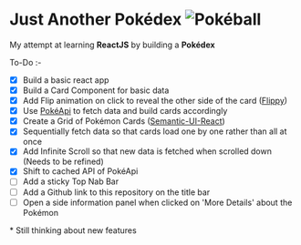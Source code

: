 # Just Another Pokédex ![Pokéball](./public/favicon.ico)

My attempt at learning **ReactJS** by building a **Pokédex**

To-Do :-

- [x] Build a basic react app
- [x] Build a Card Component for basic data
- [x] Add Flip animation on click to reveal the other side of the card ([Flippy](https://www.npmjs.com/package/react-flippy))
- [x] Use [PokéApi](https://pokeapi.co/) to fetch data and build cards accordingly
- [x] Create a Grid of Pokémon Cards ([Semantic-UI-React](https://react.semantic-ui.com/collections/grid/))
- [x] Sequentially fetch data so that cards load one by one rather than all at once
- [x] Add Infinite Scroll so that new data is fetched when scrolled down (Needs to be refined)
- [x] Shift to cached API of PokéApi
- [ ] Add a sticky Top Nab Bar
- [ ] Add a Github link to this repository on the title bar
- [ ] Open a side information panel when clicked on 'More Details' about the Pokémon

\* Still thinking about new features
